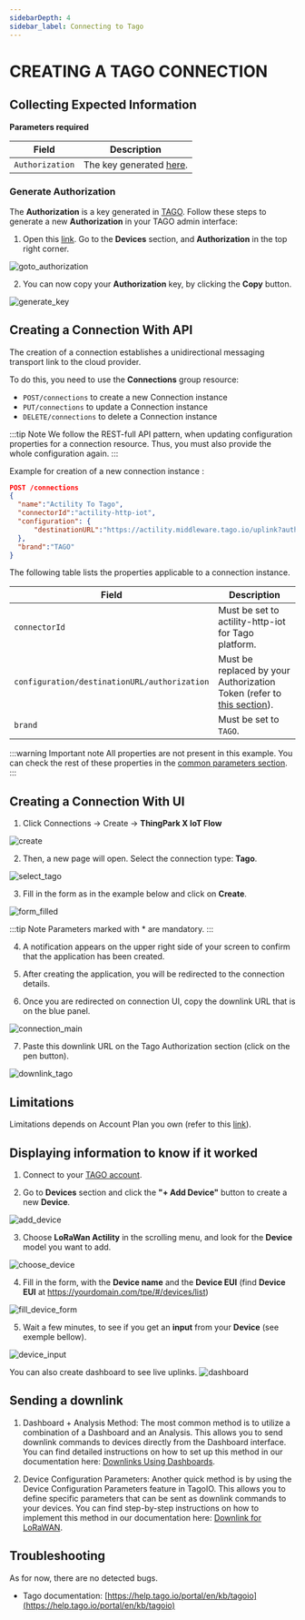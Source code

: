 ```yaml
---
sidebarDepth: 4
sidebar_label: Connecting to Tago
---
```


# CREATING A TAGO CONNECTION

## Collecting Expected Information

**Parameters required**

| Field | Description |
| ------ | ----------- |
| ```Authorization``` | The key generated [here](https://admin.tago.io/devices/authorization).|

### Generate Authorization

The **Authorization** is a key generated in [TAGO](https://admin.tago.io/).
Follow these steps to generate a new **Authorization** in your TAGO admin interface:

1. Open this [link](https://admin.tago.io/). Go to the **Devices** section, and **Authorization** in the top right corner.

![goto_authorization](images/authorization.png)

2. You can now copy your **Authorization** key, by clicking the **Copy** button.

![generate_key](images/copy_authorization.png)

## Creating a Connection With API

The creation of a connection establishes a unidirectional messaging transport link to the cloud provider.

To do this, you need to use the **Connections** group resource:
*	`POST/connections` to create a new Connection instance
*	`PUT/connections` to update a Connection instance
*	`DELETE/connections` to delete a Connection instance


:::tip Note
We follow the REST-full API pattern, when updating configuration properties for a connection resource. Thus, you must also provide the whole configuration again.
:::

Example for creation of a new connection instance :

```json
POST /connections
{
  "name":"Actility To Tago",
  "connectorId":"actility-http-iot",
  "configuration": {
      "destinationURL":"https://actility.middleware.tago.io/uplink?authorization={YOUR-AUTHORIZATION}"
  },
  "brand":"TAGO"
}
```

The following table lists the properties applicable to a connection instance.

| Field | Description |
| ------ | ----------- |
| ```connectorId``` | Must be set to actility-http-iot for Tago platform. |
| ```configuration/destinationURL/authorization``` | Must be replaced by your Authorization Token (refer to [this section](#authorization)). |
| ```brand``` | Must be set to ```TAGO```. |

:::warning Important note
All properties are not present in this example. You can check the rest of these properties in the [common parameters section](../../Getting%20started/Setting%20Up%20A%20Connection%20instance/About_connections#common-parameters).
:::

## Creating a Connection With UI

1. Click Connections -&gt; Create -&gt; **ThingPark X IoT Flow**

![create](images/create.png)

2. Then, a new page will open. Select the connection type: **Tago**.

![select_tago](images/select_tago.png)

3. Fill in the form as in the example below and click on **Create**.

![form_filled](images/fill_form.png)

:::tip Note
Parameters marked with * are mandatory.
:::

4. A notification appears on the upper right side of your screen to confirm that the application has been created.

5. After creating the application, you will be redirected to the connection details.

6. Once you are redirected on connection UI, copy the downlink URL that is on the blue panel.

![connection_main](images/connection_main.png)

7. Paste this downlink URL on the Tago Authorization section (click on the pen button).

![downlink_tago](images/downlink_tago.png)

## Limitations

Limitations depends on Account Plan you own (refer to this [link](https://docs.tago.io/en/articles/114-account-plans)).

## Displaying information to know if it worked

1.	Connect to your [TAGO account](https://admin.tago.io/).

2.	Go to **Devices** section and click the **"+ Add Device"** button to create a new **Device**.

![add_device](images/add_device.png)

3.  Choose **LoRaWan Actility** in the scrolling menu, and look for the **Device** model you want to add.

![choose_device](images/choose_device.png)

4.  Fill in the form, with the **Device name** and the **Device EUI** (find **Device EUI** at https://yourdomain.com/tpe/#/devices/list)

![fill_device_form](images/fill_device_form.png)

5.  Wait a few minutes, to see if you get an **input** from your **Device** (see exemple bellow).

![device_input](images/device_input.png)

You can also create dashboard to see live uplinks.
![dashboard](images/dashboard.png)

## Sending a downlink
1.	Dashboard + Analysis Method:
The most common method is to utilize a combination of a Dashboard and an Analysis. This allows you to send downlink commands to devices directly from the Dashboard interface. You can find detailed instructions on how to set up this method in our documentation here: [Downlinks Using Dashboards](https://help.tago.io/portal/en/kb/articles/221-downlinks-using-dashboards).

2.	Device Configuration Parameters:
Another quick method is by using the Device Configuration Parameters feature in TagoIO. This allows you to define specific parameters that can be sent as downlink commands to your devices. You can find step-by-step instructions on how to implement this method in our documentation here: [Downlink for LoRaWAN](https://help.tago.io/portal/en/kb/articles/220-downlink-for-lorawan).

## Troubleshooting

As for now, there are no detected bugs.

* Tago documentation: [https://help.tago.io/portal/en/kb/tagoio](https://help.tago.io/portal/en/kb/tagoio)
